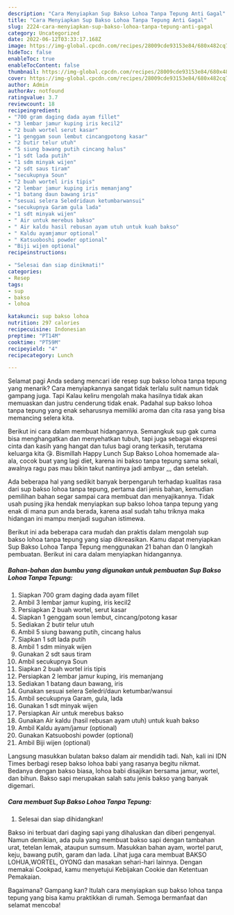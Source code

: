 ```yaml
---
description: "Cara Menyiapkan Sup Bakso Lohoa Tanpa Tepung Anti Gagal"
title: "Cara Menyiapkan Sup Bakso Lohoa Tanpa Tepung Anti Gagal"
slug: 2224-cara-menyiapkan-sup-bakso-lohoa-tanpa-tepung-anti-gagal
category: Uncategorized
date: 2022-06-12T03:33:17.168Z
image: https://img-global.cpcdn.com/recipes/28009cde93153e84/680x482cq70/sup-bakso-lohoa-tanpa-tepung-foto-resep-utama.jpg
hideToc: false
enableToc: true
enableTocContent: false
thumbnail: https://img-global.cpcdn.com/recipes/28009cde93153e84/680x482cq70/sup-bakso-lohoa-tanpa-tepung-foto-resep-utama.jpg
cover: https://img-global.cpcdn.com/recipes/28009cde93153e84/680x482cq70/sup-bakso-lohoa-tanpa-tepung-foto-resep-utama.jpg
author: Admin
authorAv: notfound
ratingvalue: 3.7
reviewcount: 18
recipeingredient:
- "700 gram daging dada ayam fillet"
- "3 lembar jamur kuping iris kecil2"
- "2 buah wortel serut kasar"
- "1 genggam soun lembut cincangpotong kasar"
- "2 butir telur utuh"
- "5 siung bawang putih cincang halus"
- "1 sdt lada putih"
- "1 sdm minyak wijen"
- "2 sdt saus tiram"
- "secukupnya Soun"
- "2 buah wortel iris tipis"
- "2 lembar jamur kuping iris memanjang"
- "1 batang daun bawang iris"
- "sesuai selera Seledridaun ketumbarwansui"
- "secukupnya Garam gula lada"
- "1 sdt minyak wijen"
- " Air untuk merebus bakso"
- " Air kaldu hasil rebusan ayam utuh untuk kuah bakso"
- " Kaldu ayamjamur optional"
- " Katsuoboshi powder optional"
- "Biji wijen optional"
recipeinstructions:

- "Selesai dan siap dinikmati!"
categories:
- Resep
tags:
- sup
- bakso
- lohoa

katakunci: sup bakso lohoa 
nutrition: 297 calories
recipecuisine: Indonesian
preptime: "PT14M"
cooktime: "PT59M"
recipeyield: "4"
recipecategory: Lunch

---
```



Selamat pagi Anda sedang mencari ide resep sup bakso lohoa tanpa tepung yang menarik? Cara menyiapkannya sangat tidak terlalu sulit namun tidak gampang juga. Tapi Kalau keliru mengolah maka hasilnya tidak akan memuaskan dan justru cenderung tidak enak. Padahal sup bakso lohoa tanpa tepung yang enak seharusnya memiliki aroma dan cita rasa yang bisa memancing selera kita.


Berikut ini cara dalam membuat hidangannya. Semangkuk sup gak cuma bisa menghangatkan dan menyehatkan tubuh, tapi juga sebagai ekspresi cinta dan kasih yang hangat dan tulus bagi orang terkasih, terutama keluarga kita 😘. Bismillah Happy Lunch Sup Bakso Lohoa homemade ala-ala, cocok buat yang lagi diet, karena ini bakso tanpa tepung sama sekali, awalnya ragu pas mau bikin takut nantinya jadi ambyar ,,, dan setelah.

Ada beberapa hal yang sedikit banyak berpengaruh terhadap kualitas rasa dari sup bakso lohoa tanpa tepung, pertama dari jenis bahan, kemudian pemilihan bahan segar sampai cara membuat dan menyajikannya. Tidak usah pusing jika hendak menyiapkan sup bakso lohoa tanpa tepung yang enak di mana pun anda berada, karena asal sudah tahu triknya maka hidangan ini mampu menjadi suguhan istimewa.


Berikut ini ada beberapa cara mudah dan praktis dalam mengolah sup bakso lohoa tanpa tepung yang siap dikreasikan. Kamu dapat menyiapkan Sup Bakso Lohoa Tanpa Tepung menggunakan 21 bahan dan 0 langkah pembuatan. Berikut ini cara dalam menyiapkan hidangannya.

<!--inarticleads1-->

##### Bahan-bahan dan bumbu yang digunakan untuk pembuatan Sup Bakso Lohoa Tanpa Tepung:

1. Siapkan 700 gram daging dada ayam fillet
1. Ambil 3 lembar jamur kuping, iris kecil2
1. Persiapkan 2 buah wortel, serut kasar
1. Siapkan 1 genggam soun lembut, cincang/potong kasar
1. Sediakan 2 butir telur utuh
1. Ambil 5 siung bawang putih, cincang halus
1. Siapkan 1 sdt lada putih
1. Ambil 1 sdm minyak wijen
1. Gunakan 2 sdt saus tiram
1. Ambil secukupnya Soun
1. Siapkan 2 buah wortel iris tipis
1. Persiapkan 2 lembar jamur kuping, iris memanjang
1. Sediakan 1 batang daun bawang, iris
1. Gunakan sesuai selera Seledri/daun ketumbar/wansui
1. Ambil secukupnya Garam, gula, lada
1. Gunakan 1 sdt minyak wijen
1. Persiapkan  Air untuk merebus bakso
1. Gunakan  Air kaldu (hasil rebusan ayam utuh) untuk kuah bakso
1. Ambil  Kaldu ayam/jamur (optional)
1. Gunakan  Katsuoboshi powder (optional)
1. Ambil Biji wijen (optional)


Langsung masukkan bulatan bakso dalam air mendidih tadi. Nah, kali ini IDN Times berbagi resep bakso lohoa babi yang rasanya begitu nikmat. Bedanya dengan bakso biasa, lohoa babi disajikan bersama jamur, wortel, dan bihun. Bakso sapi merupakan salah satu jenis bakso yang banyak digemari. 

<!--inarticleads2-->

##### Cara membuat Sup Bakso Lohoa Tanpa Tepung:


1. Selesai dan siap dihidangkan!

Bakso ini terbuat dari daging sapi yang dihaluskan dan diberi pengenyal. Namun demikian, ada pula yang membuat bakso sapi dengan tambahan urat, tetelan lemak, ataupun sumsum. Masukkan bahan ayam, wortel parut, keju, bawang putih, garam dan lada. Lihat juga cara membuat BAKSO LOHUA,WORTEL, OYONG dan masakan sehari-hari lainnya. Dengan memakai Cookpad, kamu menyetujui Kebijakan Cookie dan Ketentuan Pemakaian. 

Bagaimana? Gampang kan? Itulah cara menyiapkan sup bakso lohoa tanpa tepung yang bisa kamu praktikkan di rumah. Semoga bermanfaat dan selamat mencoba!
